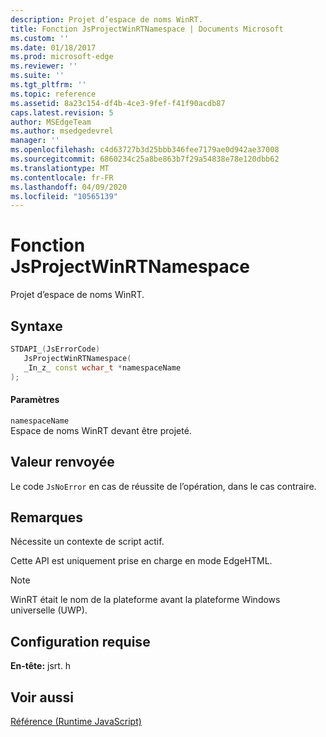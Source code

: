 ```yaml
---
description: Projet d’espace de noms WinRT.
title: Fonction JsProjectWinRTNamespace | Documents Microsoft
ms.custom: ''
ms.date: 01/18/2017
ms.prod: microsoft-edge
ms.reviewer: ''
ms.suite: ''
ms.tgt_pltfrm: ''
ms.topic: reference
ms.assetid: 8a23c154-df4b-4ce3-9fef-f41f90acdb87
caps.latest.revision: 5
author: MSEdgeTeam
ms.author: msedgedevrel
manager: ''
ms.openlocfilehash: c4d63727b3d25bbb346fee7179ae0d942ae37008
ms.sourcegitcommit: 6860234c25a8be863b7f29a54838e78e120dbb62
ms.translationtype: MT
ms.contentlocale: fr-FR
ms.lasthandoff: 04/09/2020
ms.locfileid: "10565139"
---
```

# Fonction JsProjectWinRTNamespace
Projet d’espace de noms WinRT.  
  
## Syntaxe  
  
```cpp  
STDAPI_(JsErrorCode)  
   JsProjectWinRTNamespace(  
   _In_z_ const wchar_t *namespaceName  
);  
```  
  
#### Paramètres  
 `namespaceName`  
 Espace de noms WinRT devant être projeté.  
  
## Valeur renvoyée  
 Le code `JsNoError` en cas de réussite de l’opération, dans le cas contraire.  
  
## Remarques  
 Nécessite un contexte de script actif.  
  
 Cette API est uniquement prise en charge en mode EdgeHTML.  
  
> [!NOTE]
>  WinRT était le nom de la plateforme avant la plateforme Windows universelle (UWP).  
  
## Configuration requise  
 **En-tête:** jsrt. h  
  
## Voir aussi  
 [Référence (Runtime JavaScript)](../chakra-hosting/reference-javascript-runtime.md)